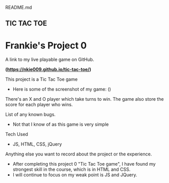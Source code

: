 README.md

## TIC TAC TOE

# Frankie's Project 0 

A link to my live playable game on GitHub.

**(https://nkie009.github.io/tic-tac-toe/)**

 
This project is a Tic Tac Toe game

- Here is some of the screenshot of my game: 
  ()

There's an X and O player which take turns to win.
The game also store the score for each player who wins.


List of any known bugs.
  - Not that I know of as this game is very simple

Tech Used
  - JS, HTML, CSS, jQuery

Anything else you want to record about the project or the experience.
  - After completing this project 0 "Tic Tac Toe game", I have found my strongest skill in the course, which is in HTML and CSS. 
  - I will continue to focus on my weak point is JS and JQuery. 

